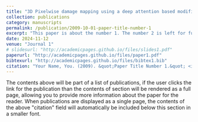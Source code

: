 ```yaml
---
title: "3D Pixelwise damage mapping using a deep attention based modified Nerfacto"
collection: publications
category: manuscripts
permalink: /publication/2009-10-01-paper-title-number-1
excerpt: "This paper is about the number 1. The number 2 is left for future work."
date: 2024-11-12
venue: "Journal 1"
# slidesurl: "http://academicpages.github.io/files/slides1.pdf"
paperurl: "http://academicpages.github.io/files/paper1.pdf"
bibtexurl: "http://academicpages.github.io/files/bibtex1.bib"
citation: "Your Name, You. (2009). &quot;Paper Title Number 1.&quot; <i>Journal 1</i>. 1(1)."
---
```


The contents above will be part of a list of publications, if the user clicks the link for the publication than the contents of section will be rendered as a full page, allowing you to provide more information about the paper for the reader. When publications are displayed as a single page, the contents of the above "citation" field will automatically be included below this section in a smaller font.
